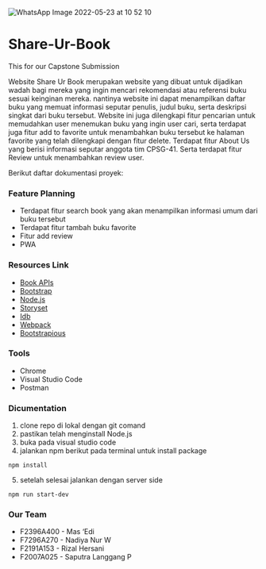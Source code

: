 ![WhatsApp Image 2022-05-23 at 10 52 10](https://user-images.githubusercontent.com/68459951/176805036-c7d02030-da80-488d-8f13-edcb521b386d.jpeg)


# Share-Ur-Book
This for our Capstone Submission

Website Share Ur Book merupakan website yang dibuat untuk dijadikan wadah bagi mereka yang ingin mencari rekomendasi atau referensi buku sesuai keinginan mereka. nantinya website ini dapat menampilkan daftar buku yang memuat informasi seputar penulis, judul buku, serta deskripsi singkat dari buku tersebut.
Website ini juga dilengkapi fitur pencarian untuk memudahkan user menemukan buku yang ingin user cari, serta terdapat juga fitur add to favorite untuk menambahkan buku tersebut ke halaman favorite yang telah dilengkapi dengan fitur delete.
Terdapat fitur About Us yang berisi informasi seputar anggota tim CPSG-41.
Serta terdapat fitur Review untuk menambahkan review user.

Berikut daftar dokumentasi proyek:
### Feature Planning
* Terdapat fitur search book yang akan menampilkan informasi umum dari buku tersebut
* Terdapat fitur tambah buku favorite
* Fitur add review
* PWA

### Resources Link
* [Book APIs](https://developers.google.com/books/docs/v1/using)
* [Bootstrap](https://getbootstrap.com/)
* [Node.js](https://nodejs.org/en/)
* [Storyset](https://storyset.com/)
* [Idb](https://www.npmjs.com/package/idb)
* [Webpack](https://www.npmjs.com/package/webpack)
* [Bootstrapious](https://bootstrapious.com)

### Tools
* Chrome
* Visual Studio Code 
* Postman

### Dicumentation
1. clone repo di lokal dengan git comand
2. pastikan telah menginstall Node.js
3. buka pada visual studio code
4. jalankan npm berikut pada terminal untuk install package
```
npm install
```
5. setelah selesai jalankan dengan server side
```
npm run start-dev
```

### Our Team
* F2396A400 - Mas ‘Edi
* F7296A270 - Nadiya Nur W
* F2191A153 - Rizal Hersani
* F2007A025 - Saputra Langgang P


